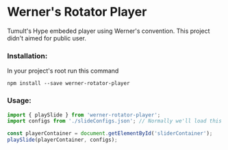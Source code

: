 # Werner's Rotator Player

Tumult's Hype embeded player using Werner's convention.
This project didn't aimed for public user.

### Installation:
In your project's root run this command
```
npm install --save werner-rotator-player
```

### Usage:
```javascript
import { playSlide } from 'werner-rotator-player';
import configs from './slideConfigs.json'; // Normally we'll load this from a service or api instead..

const playerContainer = document.getElementById('sliderContainer');
playSlide(playerContainer, configs);
```